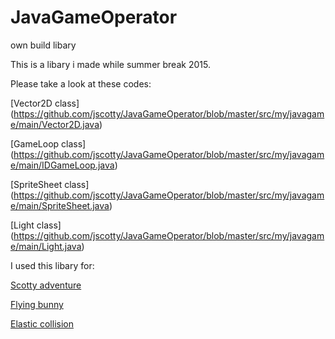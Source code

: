 # JavaGameOperator
own build libary

This is a libary i made while summer break 2015.

Please take a look at these codes:<br>

[Vector2D class] (https://github.com/jscotty/JavaGameOperator/blob/master/src/my/javagame/main/Vector2D.java)<br>

[GameLoop class] (https://github.com/jscotty/JavaGameOperator/blob/master/src/my/javagame/main/IDGameLoop.java)<br>

[SpriteSheet class] (https://github.com/jscotty/JavaGameOperator/blob/master/src/my/javagame/main/SpriteSheet.java)<br>

[Light class] (https://github.com/jscotty/JavaGameOperator/blob/master/src/my/javagame/main/Light.java)<br>



I used this libary for:<br>

[Scotty adventure](https://github.com/jscotty/scottyadventur)<br>

[Flying bunny](https://github.com/jscotty/FlyingBunny)<br>

[Elastic collision](https://github.com/jscotty/ElasticCollision)<br>
